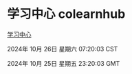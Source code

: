 # 学习中心 colearnhub
[学习中心](http://219.139.197.74:56308/colearnhub/)

2024年 10月 26日 星期六 07:20:03 CST

2024年 10月 25日 星期五 23:20:03 GMT

